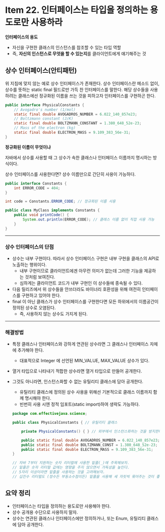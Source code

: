 # Item 22. 인터페이스는 타입을 정의하는 용도로만 사용하라
**인터페이스의 용도**

- 자신을 구현한 클래스의 인스턴스를 참조할 수 있는 타입 역할
- 즉, **자신의 인스턴스로 무엇을 할 수 있는지**를 클라이언트에게 얘기해주는 것

## 상수 인터페이스(안티패턴)

위 지침에 맞지 않는 예로 상수 인터페이스가 존재한다. 상수 인터페이스란 메소드 없이, 상수를 뜻하는 static final 필드로만 가득 찬 인터페이스를 말한다. 해당 상수들을 사용하려는 클래스에선 정규화된 이름을 쓰는 것을 피하고자 인터페이스를 구현하곤 한다.

```java
public interface PhysicalConstants {
	// Avogadro's number (1/mol)
	static final double AVOGADROS_NUMBER = 6.022_140_857e23;
	// Boltzmann constant (J/K)
	static final double BOLTZMANN_CONSTANT = 1.380_648_52e-23;
	// Mass of the electron (kg)
	static final double ELECTRON_MASS = 9.109_383_56e-31;
}
```

**정규화된 이름이 무엇이냐**

자바에서 상수를 사용할 때 그 상수가 속한 클래스나 인터페이스 이름까지 명시하는 방식이다.

상수 인터페이스를 사용한다면? 상수 이름만으로 간단히 사용이 가능하다.

```java
public interface Constants {
    int ERROR_CODE = 404;
}

int code = Constants.ERROR_CODE; // 정규화된 이름 사용
```

```java
public class MyClass implements Constants {
    public void printCode() {
        System.out.println(ERROR_CODE); // 클래스 이름 없이 직접 사용 가능
    }
}
```

---

### 상수 인터페이스의 단점

- 상수는 내부 구현이다. 따라서 상수 인터페이스 구현은 내부 구현을 클래스의 API로 노출하는 행위이다.
    - 내부 구현이므로 클라이언트에겐 아무런 의미가 없는데 그러한 기능을 제공하는 것처럼 보여진다.
    - 심하게는 클라이언트 코드가 내부 구현인 이 상수들에 종속될 수 있다.
- 다음 릴리즈에서 위 상수들을 안쓰더라도 바이너리 호환성을 위해 여전히 인터페이스를 구현하고 있어야 한다.
- final 이 아닌 클래스가 상수 인터페이스를 구현한다면 모든 하위에서의 이름공간이 정의된 상수로 오염된다.
    - 즉, 사용하지 않는 상수도 가지게 된다.

___

### 해결방법
- 특정 클래스나 인터페이스와 강하게 연관된 상수라면 그 클래스나 인터페이스 자체에 추가해야 한다.
    - 대표적으로 Integer 에 선언된 MIN_VALUE, MAX_VALUE 상수가 있다.
- 열거 타입으로 나타내기 적합한 상수라면 열거 타입으로 만들어 공개한다.
- 그것도 아니라면, 인스턴스화할 수 없는 유틸리티 클래스에 담아 공개한다.
    - 유틸리티 클래스에 정의된 상수 사용을 위해선 기본적으로 클래스 이름까지 함께 명시해야 한다.
    - 빈번히 사용 시엔 정적 임포트(static import)하여 생략도 가능하다.
    
    ```java
    package com.effectivejava.science;

    public class PhysicalConstants { // 유틸리티 클래스
    
    	private PhysicalConstants() { } // 외부에서 인스턴스화하는 것을 방지한다.
    
    	public static final double AVOGADROS_NUMBER = 6.022_140_857e23;
    	public static final double BOLTZMANN_CONST = 1.380_648_52e-23;
    	public static final double ELECTRON_MASS = 9.109_383_56e-31;
    }
    
    // 자바 7부터 지원하는 숫자 리터럴에 사용한 밑줄(_)에 주목해보자. 
    // 밑줄은 숫자 리터럴 값에는 영향을 주지 않으면서 가독성을 높인다.
    // 5자리 이상이라면 밑줄을 사용하는 것을 고려해보자. 
    // 십진수 리터럴도 (정수든 부동소수점이든) 밑줄을 사용해 세 자릿씩 묶어주는 것이 좋다.
    ```
    
## 요약 정리

- 인터페이스는 타입을 정의하는 용도로만 사용해야 한다.
- 상수 공개용 수단으로 사용하지 말자.
- 상수는 연관된 클래스나 인터페이스에만 정의하거나, 또는 Enum, 유틸리티 클래스에 담아 공개한다.